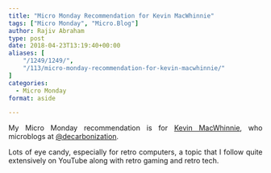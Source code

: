 ```yaml
---
title: "Micro Monday Recommendation for Kevin MacWhinnie"
tags: ["Micro Monday", "Micro.Blog"]
author: Rajiv Abraham
type: post
date: 2018-04-23T13:19:40+00:00
aliases: [
    "/1249/1249/",
    "/113/micro-monday-recommendation-for-kevin-macwhinnie/"
]
categories:
  - Micro Monday
format: aside

---
```

<p style="text-align: justify;">
  My Micro Monday recommendation is for <a href="http://kevinmacwhinnie.com/" target="_blank" rel="noopener">Kevin MacWhinnie</a>, who microblogs at <a href="https://micro.blog/decarbonization" target="_blank" rel="noopener">@decarbonization</a>.
</p>

<p style="text-align: justify;">
  Lots of eye candy, especially for retro computers, a topic that I follow quite extensively on YouTube along with retro gaming and retro tech.
</p>